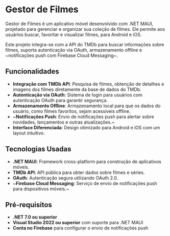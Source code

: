 # Gestor de Filmes

Gestor de Filmes é um aplicativo móvel desenvolvido com .NET MAUI, projetado para gerenciar e organizar sua coleção de filmes. Ele permite aos usuários buscar, favoritar e visualizar filmes, para Android e iOS.

Este projeto integra-se com a API do TMDb para buscar informações sobre filmes, suporta autenticação via OAuth, armazenamento offline e ~notificações push com Firebase Cloud Messaging~.

## Funcionalidades

- **Integração com TMDb API**: Pesquisa de filmes, obtenção de detalhes e imagens dos filmes diretamente da base de dados do TMDb.
- **Autenticação via OAuth**: Sistema de login para usuários com autenticação OAuth para garantir segurança.
- **Armazenamento Offline**: Armazenamento local para que os dados do usuário, como filmes favoritos, sejam acessíveis offline.
- ~**Notificações Push**: Envio de notificações push para alertar sobre novidades, lançamentos e outras atualizações.~
- **Interface Diferenciada**: Design otimizado para Android e iOS com um layout intuitivo.

## Tecnologias Usadas

- **.NET MAUI**: Framework cross-platform para construção de aplicativos móveis.
- **TMDb API**: API pública para obter dados sobre filmes e séries.
- **OAuth**: Autenticação segura utilizando OAuth 2.0.
- ~**Firebase Cloud Messaging**: Serviço de envio de notificações push para dispositivos móveis.~
  
## Pré-requisitos

- **.NET 7.0 ou superior**
- **Visual Studio 2022 ou superior** com suporte para .NET MAUI
- **Conta no Firebase** para configurar o envio de notificações push
